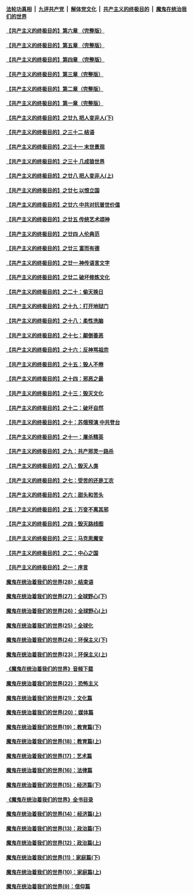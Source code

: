 ####  [法轮功真相](../../../../basic/blob/master/README.md?t=09291139) &nbsp;|&nbsp; [九评共产党](../../../../9ping.md/blob/master/README.md?t=09291139) &nbsp;|&nbsp; [解体党文化](../../../../jtdwh.md/blob/master/README.md?t=09291139)  &nbsp;|&nbsp; [共产主义的终极目的](../../../../gczydzjmd.md/blob/master/README.md?t=09291139) &nbsp;|&nbsp; [魔鬼在统治我们的世界](../../../../mgztzwmdsj.md/blob/master/README.md?t=09291139) 

#### [【共产主义的终极目的】第六章 （完整版）](../pages/nsc422/n11428913.md?t=09291139) 

#### [【共产主义的终极目的】第五章 （完整版）](../pages/nsc422/n11428912.md?t=09291139) 

#### [【共产主义的终极目的】第四章 （完整版）](../pages/nsc422/n11428907.md?t=09291139) 

#### [【共产主义的终极目的】第三章（完整版）](../pages/nsc422/n11428848.md?t=09291139) 

#### [【共产主义的终极目的】第二章（完整版）](../pages/nsc422/n11428831.md?t=09291139) 

#### [【共产主义的终极目的】第一章（完整版）](../pages/nsc422/n11417651.md?t=09291139) 

#### [【共产主义的终极目的】之廿九 把人变非人(下)](../pages/nsc422/n11344140.md?t=09291139) 

#### [【共产主义的终极目的】之三十二 结语](../pages/nsc422/n11360535.md?t=09291139) 

#### [【共产主义的终极目的】之三十一 末世景观](../pages/nsc422/n11351129.md?t=09291139) 

#### [【共产主义的终极目的】之三十 几成狼世界](../pages/nsc422/n11348280.md?t=09291139) 

#### [【共产主义的终极目的】之廿八 把人变非人(上)](../pages/nsc422/n11340492.md?t=09291139) 

#### [【共产主义的终极目的】之廿七 以恨立国](../pages/nsc422/n11336944.md?t=09291139) 

#### [【共产主义的终极目的】之廿六 中共对抗普世价值](../pages/nsc422/n11324785.md?t=09291139) 

#### [【共产主义的终极目的】之廿五 传统艺术颂神](../pages/nsc422/n11296396.md?t=09291139) 

#### [【共产主义的终极目的】之廿四 人伦典范](../pages/nsc422/n11296397.md?t=09291139) 

#### [【共产主义的终极目的】之廿三 富而有德](../pages/nsc422/n11283598.md?t=09291139) 

#### [【共产主义的终极目的】之廿一 神传语言文字](../pages/nsc422/n11263265.md?t=09291139) 

#### [【共产主义的终极目的】之廿二 破坏修炼文化](../pages/nsc422/n11245728.md?t=09291139) 

#### [【共产主义的终极目的】之二十：偷天换日](../pages/nsc422/n11238846.md?t=09291139) 

#### [【共产主义的终极目的】之十九：打开地狱门](../pages/nsc422/n11206376.md?t=09291139) 

#### [【共产主义的终极目的】之十八：柔性洗脑](../pages/nsc422/n11199994.md?t=09291139) 

#### [【共产主义的终极目的】之十七：颠倒善恶](../pages/nsc422/n11179782.md?t=09291139) 

#### [【共产主义的终极目的】之十六：反神骂祖宗](../pages/nsc422/n11166798.md?t=09291139) 

#### [【共产主义的终极目的】之十五：毁人不倦](../pages/nsc422/n11166792.md?t=09291139) 

#### [【共产主义的终极目的】之十四：邪恶之最](../pages/nsc422/n11150249.md?t=09291139) 

#### [【共产主义的终极目的】之十三：毁灭文化](../pages/nsc422/n11135227.md?t=09291139) 

#### [【共产主义的终极目的】之十二：破坏自然](../pages/nsc422/n11135214.md?t=09291139) 

#### [【共产主义的终极目的】之十：苏俄预演 中共登台](../pages/nsc422/n11118424.md?t=09291139) 

#### [【共产主义的终极目的】之十一：屠杀精英](../pages/nsc422/n11118442.md?t=09291139) 

#### [【共产主义的终极目的】之九：共产邪灵一路杀](../pages/nsc422/n11114139.md?t=09291139) 

#### [【共产主义的终极目的】之八：毁灭人类](../pages/nsc422/n11108503.md?t=09291139) 

#### [【共产主义的终极目的】之七：受苦的还是工农](../pages/nsc422/n11101809.md?t=09291139) 

#### [【共产主义的终极目的】之六：甜头和苦头](../pages/nsc422/n11096971.md?t=09291139) 

#### [【共产主义的终极目的】之五：万变不离其邪](../pages/nsc422/n11091285.md?t=09291139) 

#### [【共产主义的终极目的】之四：毁灭路线图](../pages/nsc422/n11086284.md?t=09291139) 

#### [【共产主义的终极目的】之三：马克思魔变](../pages/nsc422/n11061941.md?t=09291139) 

#### [【共产主义的终极目的】之二：中心之国](../pages/nsc422/n11047728.md?t=09291139) 

#### [【共产主义的终极目的】之一：序言](../pages/nsc422/n11086077.md?t=09291139) 

#### [魔鬼在统治着我们的世界(28)：结束语](../pages/nsc422/n10936246.md?t=09291139) 

#### [魔鬼在统治着我们的世界(27)：全球野心(下)](../pages/nsc422/n10928319.md?t=09291139) 

#### [魔鬼在统治着我们的世界(26)：全球野心(上)](../pages/nsc422/n10900318.md?t=09291139) 

#### [魔鬼在统治着我们的世界(25)：全球化](../pages/nsc422/n10788205.md?t=09291139) 

#### [魔鬼在统治着我们的世界(24)：环保主义(下)](../pages/nsc422/n10695307.md?t=09291139) 

#### [魔鬼在统治着我们的世界(23)：环保主义(上)](../pages/nsc422/n10688613.md?t=09291139) 

#### [《魔鬼在统治着我们的世界》音频下载](../pages/nsc422/n10635553.md?t=09291139) 

#### [魔鬼在统治着我们的世界(22)：恐怖主义](../pages/nsc422/n10614727.md?t=09291139) 

#### [魔鬼在统治着我们的世界(21)：文化篇](../pages/nsc422/n10597706.md?t=09291139) 

#### [魔鬼在统治着我们的世界(20)：媒体篇](../pages/nsc422/n10586579.md?t=09291139) 

#### [魔鬼在统治着我们的世界(19)：教育篇(下)](../pages/nsc422/n10564808.md?t=09291139) 

#### [魔鬼在统治着我们的世界(18)：教育篇(上)](../pages/nsc422/n10526970.md?t=09291139) 

#### [魔鬼在统治着我们的世界(17)：艺术篇](../pages/nsc422/n10499093.md?t=09291139) 

#### [魔鬼在统治着我们的世界(16)：法律篇](../pages/nsc422/n10485969.md?t=09291139) 

#### [魔鬼在统治着我们的世界(15)：经济篇(下)](../pages/nsc422/n10469975.md?t=09291139) 

#### [《魔鬼在统治着我们的世界》全书目录](../pages/nsc422/n10464261.md?t=09291139) 

#### [魔鬼在统治着我们的世界(14)：经济篇(上)](../pages/nsc422/n10457370.md?t=09291139) 

#### [魔鬼在统治着我们的世界(13)：政治篇(下)](../pages/nsc422/n10448270.md?t=09291139) 

#### [魔鬼在统治着我们的世界(12)：政治篇(上)](../pages/nsc422/n10444576.md?t=09291139) 

#### [魔鬼在统治着我们的世界(11)：家庭篇(下)](../pages/nsc422/n10440961.md?t=09291139) 

#### [魔鬼在统治着我们的世界(10)：家庭篇(上)](../pages/nsc422/n10435448.md?t=09291139) 

#### [魔鬼在统治着我们的世界(9)：信仰篇](../pages/nsc422/n10432159.md?t=09291139) 

